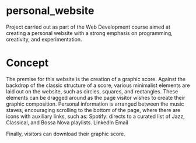 # personal_website
Project carried out as part of the Web Development course aimed at creating a personal website with a strong emphasis on programming, creativity, and experimentation. 
# Concept
The premise for this website is the creation of a graphic score.
Against the backdrop of the classic structure of a score, various minimalist elements are laid out on the website, such as circles, squares, and rectangles.
These elements can be dragged around as the page visitor wishes to create their graphic composition.
Personal information is arranged between the music staves, encouraging scrolling to the bottom of the page, where there are icons with auxiliary links, such as:
Spotify: directs to a curated list of Jazz, Classical, and Bossa Nova playlists.
LinkedIn
Email

Finally, visitors can download their graphic score.
